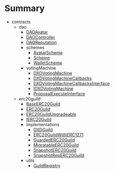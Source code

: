 # Summary

- contracts
  - dao
    - [DAOAvatar](/docs/contracts/dao/DAOAvatar.md)
    - [DAOController](/docs/contracts/dao/DAOController.md)
    - [DAOReputation](/docs/contracts/dao/DAOReputation.md)
    - schemes
      - [AvatarScheme](/docs/contracts/dao/schemes/AvatarScheme.md)
      - [Scheme](/docs/contracts/dao/schemes/Scheme.md)
      - [WalletScheme](/docs/contracts/dao/schemes/WalletScheme.md)
    - votingMachine
      - [DXDVotingMachine](/docs/contracts/dao/votingMachine/DXDVotingMachine.md)
      - [DXDVotingMachineCallbacks](/docs/contracts/dao/votingMachine/DXDVotingMachineCallbacks.md)
      - [DXDVotingMachineCallbacksInterface](/docs/contracts/dao/votingMachine/DXDVotingMachineCallbacksInterface.md)
      - [IDXDVotingMachine](/docs/contracts/dao/votingMachine/IDXDVotingMachine.md)
      - [ProposalExecuteInterface](/docs/contracts/dao/votingMachine/ProposalExecuteInterface.md)
  - erc20guild
    - [BaseERC20Guild](/docs/contracts/erc20guild/BaseERC20Guild.md)
    - [ERC20Guild](/docs/contracts/erc20guild/ERC20Guild.md)
    - [ERC20GuildUpgradeable](/docs/contracts/erc20guild/ERC20GuildUpgradeable.md)
    - [IERC20Guild](/docs/contracts/erc20guild/IERC20Guild.md)
    - implementations
      - [DXDGuild](/docs/contracts/erc20guild/implementations/DXDGuild.md)
      - [ERC20GuildWithERC1271](/docs/contracts/erc20guild/implementations/ERC20GuildWithERC1271.md)
      - [GuardedERC20Guild](/docs/contracts/erc20guild/implementations/GuardedERC20Guild.md)
      - [MigratableERC20Guild](/docs/contracts/erc20guild/implementations/MigratableERC20Guild.md)
      - [SnapshotERC20Guild](/docs/contracts/erc20guild/implementations/SnapshotERC20Guild.md)
      - [SnapshotRepERC20Guild](/docs/contracts/erc20guild/implementations/SnapshotRepERC20Guild.md)
    - utils
      - [GuildRegistry](/docs/contracts/erc20guild/utils/GuildRegistry.md)
